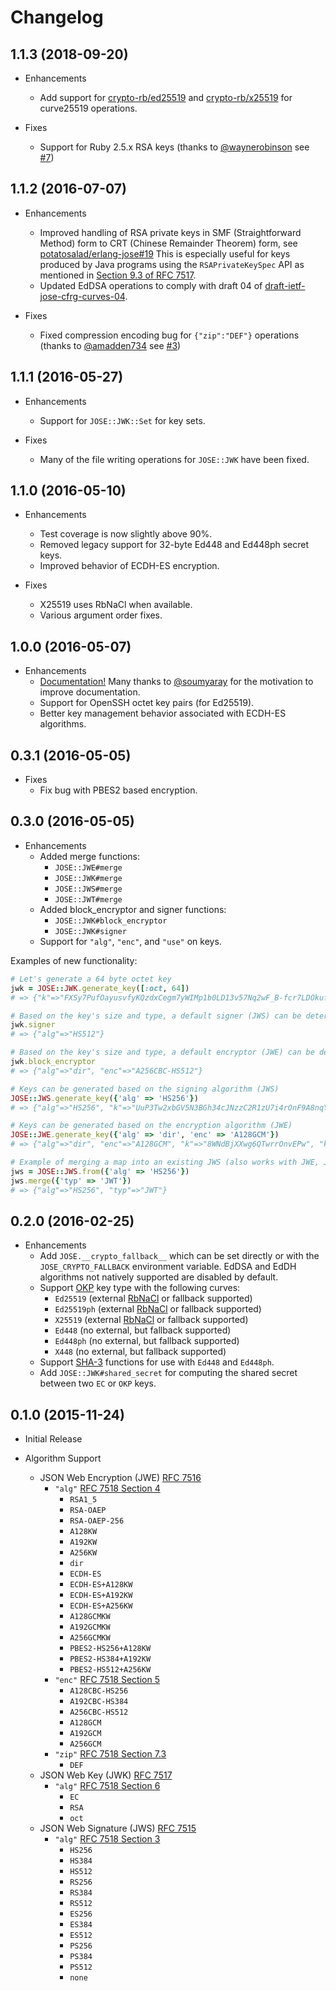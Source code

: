 # Changelog

## 1.1.3 (2018-09-20)

* Enhancements
  * Add support for [crypto-rb/ed25519](https://github.com/crypto-rb/ed25519) and [crypto-rb/x25519](https://github.com/crypto-rb/x25519) for curve25519 operations.

* Fixes
  * Support for Ruby 2.5.x RSA keys (thanks to [@waynerobinson](https://github.com/waynerobinson) see [#7](https://github.com/potatosalad/ruby-jose/pull/7))

## 1.1.2 (2016-07-07)

* Enhancements
  * Improved handling of RSA private keys in SMF (Straightforward Method) form to CRT (Chinese Remainder Theorem) form, see [potatosalad/erlang-jose#19](https://github.com/potatosalad/erlang-jose/issues/19)  This is especially useful for keys produced by Java programs using the `RSAPrivateKeySpec` API as mentioned in [Section 9.3 of RFC 7517](https://tools.ietf.org/html/rfc7517#section-9.3).
  * Updated EdDSA operations to comply with draft 04 of [draft-ietf-jose-cfrg-curves-04](https://tools.ietf.org/html/draft-ietf-jose-cfrg-curves-04).

* Fixes
  * Fixed compression encoding bug for `{"zip":"DEF"}` operations (thanks to [@amadden734](https://github.com/amadden734) see [#3](https://github.com/potatosalad/ruby-jose/pull/3))

## 1.1.1 (2016-05-27)

* Enhancements
  * Support for `JOSE::JWK::Set` for key sets.

* Fixes
  * Many of the file writing operations for `JOSE::JWK` have been fixed.

## 1.1.0 (2016-05-10)

* Enhancements
  * Test coverage is now slightly above 90%.
  * Removed legacy support for 32-byte Ed448 and Ed448ph secret keys.
  * Improved behavior of ECDH-ES encryption.

* Fixes
  * X25519 uses RbNaCl when available.
  * Various argument order fixes.

## 1.0.0 (2016-05-07)

* Enhancements
  * [Documentation!](http://www.rubydoc.info/gems/jose) Many thanks to [@soumyaray](https://github.com/soumyaray) for the motivation to improve documentation.
  * Support for OpenSSH octet key pairs (for Ed25519).
  * Better key management behavior associated with ECDH-ES algorithms.

## 0.3.1 (2016-05-05)

* Fixes
  * Fix bug with PBES2 based encryption.

## 0.3.0 (2016-05-05)

* Enhancements
  * Added merge functions:
    * `JOSE::JWE#merge`
    * `JOSE::JWK#merge`
    * `JOSE::JWS#merge`
    * `JOSE::JWT#merge`
  * Added block_encryptor and signer functions:
    * `JOSE::JWK#block_encryptor`
    * `JOSE::JWK#signer`
  * Support for `"alg"`, `"enc"`, and `"use"` on keys.

Examples of new functionality:

```ruby
# Let's generate a 64 byte octet key
jwk = JOSE::JWK.generate_key([:oct, 64])
# => {"k"=>"FXSy7PufOayusvfyKQzdxCegm7yWIMp1b0LD13v57Nq2wF_B-fcr7LDOkufDikmFFsVYWLgrA2zEB--_qqDn3g", "kty"=>"oct"}

# Based on the key's size and type, a default signer (JWS) can be determined
jwk.signer
# => {"alg"=>"HS512"}

# Based on the key's size and type, a default encryptor (JWE) can be determined
jwk.block_encryptor
# => {"alg"=>"dir", "enc"=>"A256CBC-HS512"}

# Keys can be generated based on the signing algorithm (JWS)
JOSE::JWS.generate_key({'alg' => 'HS256'})
# => {"alg"=>"HS256", "k"=>"UuP3Tw2xbGV5N3BGh34cJNzzC2R1zU7i4rOnF9A8nqY", "kty"=>"oct", "use"=>"sig"}

# Keys can be generated based on the encryption algorithm (JWE)
JOSE::JWE.generate_key({'alg' => 'dir', 'enc' => 'A128GCM'})
# => {"alg"=>"dir", "enc"=>"A128GCM", "k"=>"8WNdBjXXwg6QTwrrOnvEPw", "kty"=>"oct", "use"=>"enc"}

# Example of merging a map into an existing JWS (also works with JWE, JWK, and JWT)
jws = JOSE::JWS.from({'alg' => 'HS256'})
jws.merge({'typ' => 'JWT'})
# => {"alg"=>"HS256", "typ"=>"JWT"}
```

## 0.2.0 (2016-02-25)

* Enhancements
  * Add `JOSE.__crypto_fallback__` which can be set directly or with the `JOSE_CRYPTO_FALLBACK` environment variable.  EdDSA and EdDH algorithms not natively supported are disabled by default.
  * Support [OKP](https://tools.ietf.org/html/draft-ietf-jose-cfrg-curves) key type with the following curves:
    * `Ed25519` (external [RbNaCl](https://github.com/cryptosphere/rbnacl) or fallback supported)
    * `Ed25519ph` (external [RbNaCl](https://github.com/cryptosphere/rbnacl) or fallback supported)
    * `X25519` (external [RbNaCl](https://github.com/cryptosphere/rbnacl) or fallback supported)
    * `Ed448` (no external, but fallback supported)
    * `Ed448ph` (no external, but fallback supported)
    * `X448` (no external, but fallback supported)
  * Support [SHA-3](https://en.wikipedia.org/wiki/SHA-3) functions for use with `Ed448` and `Ed448ph`.
  * Add `JOSE::JWK#shared_secret` for computing the shared secret between two `EC` or `OKP` keys.

## 0.1.0 (2015-11-24)

* Initial Release

* Algorithm Support
  * JSON Web Encryption (JWE) [RFC 7516](https://tools.ietf.org/html/rfc7516)
    * `"alg"` [RFC 7518 Section 4](https://tools.ietf.org/html/rfc7518#section-4)
      * `RSA1_5`
      * `RSA-OAEP`
      * `RSA-OAEP-256`
      * `A128KW`
      * `A192KW`
      * `A256KW`
      * `dir`
      * `ECDH-ES`
      * `ECDH-ES+A128KW`
      * `ECDH-ES+A192KW`
      * `ECDH-ES+A256KW`
      * `A128GCMKW`
      * `A192GCMKW`
      * `A256GCMKW`
      * `PBES2-HS256+A128KW`
      * `PBES2-HS384+A192KW`
      * `PBES2-HS512+A256KW`
    * `"enc"` [RFC 7518 Section 5](https://tools.ietf.org/html/rfc7518#section-5)
      * `A128CBC-HS256`
      * `A192CBC-HS384`
      * `A256CBC-HS512`
      * `A128GCM`
      * `A192GCM`
      * `A256GCM`
    * `"zip"` [RFC 7518 Section 7.3](https://tools.ietf.org/html/rfc7518#section-7.3)
      * `DEF`
  * JSON Web Key (JWK) [RFC 7517](https://tools.ietf.org/html/rfc7517)
    * `"alg"` [RFC 7518 Section 6](https://tools.ietf.org/html/rfc7518#section-6)
      * `EC`
      * `RSA`
      * `oct`
  * JSON Web Signature (JWS) [RFC 7515](https://tools.ietf.org/html/rfc7515)
    * `"alg"` [RFC 7518 Section 3](https://tools.ietf.org/html/rfc7518#section-3)
      * `HS256`
      * `HS384`
      * `HS512`
      * `RS256`
      * `RS384`
      * `RS512`
      * `ES256`
      * `ES384`
      * `ES512`
      * `PS256`
      * `PS384`
      * `PS512`
      * `none`
